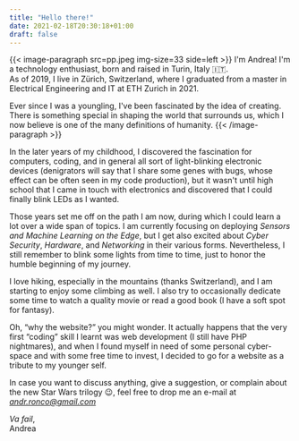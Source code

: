 ```yaml
---
title: "Hello there!"
date: 2021-02-18T20:30:18+01:00
draft: false
---
```



{{< image-paragraph src=pp.jpeg img-size=33 side=left >}}
I'm Andrea! I'm a technology enthusiast, born and raised in Turin, Italy :it:.\
As of 2019, I live in Zürich, Switzerland, where I graduated from a master in Electrical Engineering and IT at ETH Zurich in 2021.

Ever since I was a youngling, I've been fascinated by the idea of creating. There is something special in shaping the world that surrounds us, which I now believe is one of the many definitions of humanity.
{{< /image-paragraph >}}

In the later years of my childhood, I discovered the fascination for computers, coding, and in general all sort of light-blinking electronic devices (denigrators will say that I share some genes with bugs, whose effect can be often seen in my code production), but it wasn't until high school that I came in touch with electronics and discovered that I could finally blink LEDs as I wanted.

Those years set me off on the path I am now, during which I could learn a lot over a wide span of topics. I am currently focusing on deploying *Sensors and Machine Learning on the Edge*, but I get also excited about *Cyber Security*, *Hardware*, and *Networking* in their various forms. Nevertheless, I still remember to blink some lights from time to time, just to honor the humble beginning of my journey.

I love hiking, especially in the mountains (thanks Switzerland), and I am starting to enjoy some climbing as well.
I also try to occasionally dedicate some time to watch a quality movie or read a good book (I have a soft spot for fantasy).

Oh, “why the website?” you might wonder. It actually happens that the very first “coding” skill I learnt was web development (I still have PHP nightmares), and when I found myself in need of some personal cyber-space and with some free time to invest, I decided to go for a website as a tribute to my younger self.

In case you want to discuss anything, give a suggestion, or complain about the new Star Wars trilogy :wink:, feel free to drop me an e-mail at *andr.ronco@gmail.com*

*Va fail*,\
Andrea
